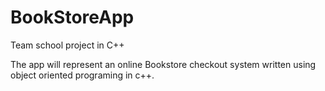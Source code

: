 BookStoreApp
============

Team school project in C++

The app will represent an online Bookstore checkout system written using object oriented programing in c++.
